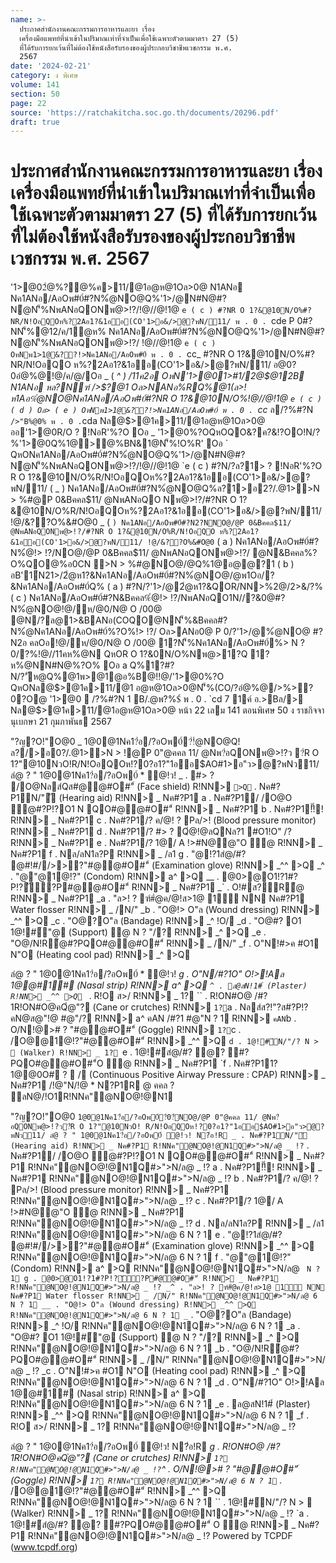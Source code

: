 ```yaml
---
name: >-
  ประกาศสำนักงานคณะกรรมการอาหารและยา เรื่อง
  เครื่องมือแพทย์ที่นำเข้าในปริมาณเท่าที่จำเป็นเพื่อใช้เฉพาะตัวตามมาตรา 27 (5)
  ที่ได้รับการยกเว้นที่ไม่ต้องใช้หนังสือรับรองของผู้ประกอบวิชาชีพเวชกรรม พ.ศ.
  2567
date: '2024-02-21'
category: ง พิเศษ
volume: 141
section: 50
page: 22
source: 'https://ratchakitcha.soc.go.th/documents/20296.pdf'
draft: true
---
```


# ประกาศสำนักงานคณะกรรมการอาหารและยา เรื่อง เครื่องมือแพทย์ที่นำเข้าในปริมาณเท่าที่จำเป็นเพื่อใช้เฉพาะตัวตามมาตรา 27 (5) ที่ได้รับการยกเว้นที่ไม่ต้องใช้หนังสือรับรองของผู้ประกอบวิชาชีพเวชกรรม พ.ศ. 2567

'1>@02ํ@%?@%ค>11/@1อ@ห@1Oล>0@ N1ANอ Nค1ANอ/AอOพ#0์#?N%ํ@NO@Q%'1>/@N#N@#?Nํ@N'็%NพANอQONพ@>!?/!@//@!1@ `e ( c ) #?NR O 1?&@10N/O%#?NR/N!OอQOห%?2Aอ1?&1ออ(CO'1>อ&/>@?พN/11/ พ . 0 . `cde P 0#?NN'็%@12/ค/1ํ@ห% Nค1ANอ/AอOพ#0์#?N%ํ@NO@Q%'1>/@N#N@#?Nํ@N'็%NพANอQONพ@>!?/ !@//@!1@ `e ( c ) OหNพ1>1@&??!>Nค1ANอ/AอOพ#0์ พ . 0 . `cc_ #?NR O 1?&@10N/O%#?NR/N!OอQO ห%?2Aอ1?&1ออ(CO'1>อ&/>@?พN/11/ อ@0?0อํ@%@!@/ค/@/Oอ _ ( _^ ) /11ค2อ OหN'1>@01>#1/2@$@12B N1ANอ หล?Nฑ์ />$?@1 Oล>NANอ%RQ%@1(ล>! ห1Aอ%ํ@NO@Nค1ANอ/AอOพ#0์#?NR O 1?&@10N/O%!@//@!1@ `e ( c ) ( d ) Oล> ( e ) OหNพ1>1@&??!>Nค1ANอ/AอOพ#0์ พ . 0 . `cc_ ล/?%#?N ` />"B%@0% พ . 0 . `cda Nล@$>@1ค>11/@1อ@ห@1Oล>0@ ออ'1>@0R/O ? !NอR'%?O Oอ _ '1>@0%?OQหOQO&?ค?&!?OO!N/?%'1>@0Q%1@>@%BN&1@N'็%!O%R' Oอ ` QหONค1ANอ/AอOพ#0์#?N%ํ@NO@Q%'1>/@N#N@#?Nํ@N'็%NพANอQONพ@>!?/!@//@!1@ `e ( c ) #?N/?ล?1> ? !NอR'%?O R O 1?&@10N/O%R/N!OอQOห%?2Aอ1?&1ออ(CO'1>อ&/>@?พN/11/ ( _ ) Nค1ANอ/AอOพ#0์#?N%ํ@NO@Q%ล?1>อ2?/.@1>>N > %#@P 0&Bคคล$11/ @NพANอQO Nพ@>!?/#?NR O 1?&@10N/O%R/N!OอQOห%?2Aอ1?&1ออ(CO'1>อ&/>@?พN/11/ !@/&??O%&#O@0 _ ( ` ) Nค1ANอ/AอOพ#0์#?N2?NNO@/@P 0&Bคคล$11/ @NพANอQONพ@>!?/#?NR O 1?&@10N/O%R/N!OอQO ห%?2Aอ1?&1ออ(CO'1>อ&/>@?พN/11/ !@/&??O%&#O@0 ` ( a ) Nค1ANอ/AอOพ#0์#?N%ํ@!> !?/NO@/@P 0&Bคคล$11/ @NพANอQONพ@>!?/ @N&Bคคล%?O%QO@%อ0CN >N > %#@NO@/@Q%1@อ@@?1 ( b ) อB'1์N21>/2ํ@ห1?&Nค1ANอ/AอOพ#0์#?N%ํ@NO@/@พ1Oอ/?&Nค1ANอ/AอOพ#0์Q% ( a ) #?N/?'1>/@2ํ@ห1?&QOR/NN>%2@/2>&/?% ( c ) Nค1ANอ/AอOพ#0์#?N&Bคคล%ํ@!> !?/NพANอQO1N//?&0@#?N%ํ@NO@!@/ห/@0/N@ O /00@ @N/?ล@1>&BANอ(COQO@NN'็%&Bคคล#?N%ํ@Nค1ANอ/AอOพ#0์%?O%!> !?/ Oล>ANอ0@ P 0/?'1>/@%ํ@NO@ #?N2อ คลOอ!@/ห/@0/N@ O /00@ 1?N'็%Nค1ANอ/AอOพ#0์%> N ? 0/?%!@//11คห%@N QหOR O 1?&0N/O%Nพ@>1?Q 1?ห%@NN#N@%?O% Oอ a Q%1?#?N/?'ัห@Q%@1พ>@1@อ%B@!!@/'1>@0%?O QหONล@$>@1ค>11/@1 อ@ห@1Oล>0@N'็%(CO/?อํ@%@/>%>?0?O@ '1>@0  /?%#?N 1 B/.@พ?%$์ พ . 0 . `cd 7 1ค์ อ.>Bล/> Nล@$>@1ค>11/@1อ@ห@1Oล>0@ หน้า 22 เลม 141 ตอนพิเศษ 50 ง ราชกิจจานุเบกษา 21 กุมภาพันธ 2567

"?ญ?O!"O@0 _ 1@0@1Nค1?่อ/?อOพ0์?่!ํ@NO@Q!ล?/>อ0?/.@1>>N > !@P 0"@คคล 11/ @Nพ?่อQONพ@>!?ว ?่R O 1?"@10NวO!R/N!OอQOห!?0?อ1?"1ออ$AO#1>อ"ว>@?พNว11/ ลํ@ ? " 1@0@1Nค1?่อ/?อOพ0์ * ํ@!ว! _ . #> ? /O@Nลส์Qส#@@#O#"์ (Face shield) R!NN> ` >Q ` . Nค#?P1N/"ั (Hearing aid) R!NN> _ Nค#?P1 a . Nค#?P1/ /O@O @#?P!?O1 N QO#@@#O#"์ R!NN> _ Nค#?P1 b . Nค#?P1!ั๊!! R!NN> _ Nค#?P1 c . Nค#?P1/? ค/@! ? Pล/>! (Blood pressure monitor) R!NN> _ Nค#?P1 d . Nค#?P1/? #> ? Qํ@!@ลQNล?1 #O1!O" /? R!NN> _ Nค#?P1 e . Nค#?P1/? 1@/ A !>#N@@"O @ R!NN> _ Nค#?P1 f . Nล/ลN1ล?P R!NN> _ /ล1 g . "@!?1สํ@/#? @#!#//>>?"#@@#O#"์ (Examination glove) R!NN> _^^ >Q _^ . "@"@1@!?" (Condom) R!NN> a^ >Q __ . @0>@O1!?1#?P!?ั์?P#@@#O#"์ R!NN> _ Nค#?P1 _` . O!#ส?ัR้@ R!NN> _ Nค#?P1 _a . "ล>! ? ฑ์#ํ@ค/@!ส>1@ 1ั NN Nค#?P1 Water flosser R!NN> _ /N/" _b . "O@!> O"ล (Wound dressing) R!NN> _^^ >Q _c . "O@?O"ล (Bandage) R!NN> _^ !O/ _d . "O@#? O1 1@!#์"@ (Support) @ N ? "/? R!NN> _^ >Q _e . "O@/N!R้@#?PQO#@@#O#"์ R!NN> _ /N/" _f . O"N!#>ค #O1 N"O (Heating cool pad) R!NN> _^ >Q

ลํ@ ? " 1@0@1Nค1?่อ/?อOพ0์ * ํ@!ว! _g . O"N/#?1O" O!>!Aล 1@@#1# (Nasal strip) R!NN> a^ >Q `^ . ล@สN!1#์ (Plaster) R!NN> _^^ >Q `_ . R!O ส>/ R!NN> _ 1? `` . R!ON#O@ /#?1R!ON#O@คQํ@"? (Cane or crutches) R!NN> ` 1? `a . Nลส์ส?!"?ส#?P!?คN@ส@"!@ #@"/? R!NN> a^ คAN /#?1 #@"N ? 1 R!NN> ` คAN `b . O/N!@># ? "#@@#O#"์ (Goggle) R!NN> ` 1? `c . /O@@1@!?"#@@#O#"์ R!NN> _^^ >Q `d . 1@!#์N/"/? N >  (Walker) R!NN> _ 1? `e . 1@!#์สํ@/#? ํ@? #?PQO#@@#O#"์O @ R!NN> _ Nค#?P1 `f . Nค#?P11? 1@@0O# ?  / (Continuous Positive Airway Pressure : CPAP) R!NN> _ Nค#?P1 /!@"N/!@ * N?P1R @ คคล ? ลN@/!O1R!NNค"ํ@NO@!@N1

"?ญ?O!"O@0 ` 1@0@1Nค1?่อ/?อOพ0์?่0?่NO@/@P 0"@คคล 11/ @Nพ?่อQONพ@>!?ว?่R O 1?"@10NวO! R/N!OอQOห!?0?อ1?"1ออ$AO#1>อ"ว>@?พNว11/ ลํ@ ? " 1@0@1Nค1?่อ/?อOพ0์ ํ@!ว! N?่อ!R _ . Nค#?P1N/"ั (Hearing aid) R!NN> _ Nค#?P1 R!NNค"ํ@NO@!@N1Q#>">N/ล@ _ !? ` . Nค#?P1/ /O@O @#?P!?O1 N QO#@@#O#"์ R!NN> _ Nค#?P1 R!NNค"ํ@NO@!@N1Q#>">N/ล@ _ !? a . Nค#?P1!ั๊!! R!NN> _ Nค#?P1 R!NNค"ํ@NO@!@N1Q#>">N/ล@ _ !? b . Nค#?P1/? ค/@! ? Pล/>! (Blood pressure monitor) R!NN> _ Nค#?P1 R!NNค"ํ@NO@!@N1Q#>">N/ล@ _ !? c . Nค#?P1/? 1@/ A !>#N@@"O @ R!NN> _ Nค#?P1 R!NNค"ํ@NO@!@N1Q#>">N/ล@ _ !? d . Nล/ลN1ล?P R!NN> _ /ล1 R!NNค"ํ@NO@!@N1Q#>">N/ล@ 6 N ? 1 e . "@!?1สํ@/#? @#!#//>>?"#@@#O#"์ (Examination glove) R!NN> _^^ >Q R!NNค"ํ@NO@!@N1Q#>">N/ล@ 6 N ? 1 f . "@"@1@!?" (Condom) R!NN> a^ >Q R!NNค"ํ@NO@!@N1Q#>">N/ล@ ` N ? 1 g . @0>@O1!?1#?P!?ั์?P#@@#O#"์ R!NN> _ Nค#?P1 R!NNค"ํ@NO@!@N1Q#>">N/ล@ _ !? _^ . "ล>! ? ฑ์#ํ@ค/@!ส>1@ 1ั NN Nค#?P1 Water flosser R!NN> _ /N/" R!NNค"ํ@NO@!@N1Q#>">N/ล@ 6 N ? 1 __ . "O@!> O"ล (Wound dressing) R!NN> _^^ >Q R!NNค"ํ@NO@!@N1Q#>">N/ล@ 6 N ? 1 _` . "O@?O"ล (Bandage) R!NN> _^ !O/ R!NNค"ํ@NO@!@N1Q#>">N/ล@ 6 N ? 1 _a . "O@#? O1 1@!#์"@ (Support) @ N ? "/? R!NN> _^ >Q R!NNค"ํ@NO@!@N1Q#>">N/ล@ 6 N ? 1 _b . "O@/N!R้@#?PQO#@@#O#"์ R!NN> _ /N/" R!NNค"ํ@NO@!@N1Q#>">N/ล@ _ !? _c . O"N!#>ค #O1 N"O (Heating cool pad) R!NN> _^ >Q R!NNค"ํ@NO@!@N1Q#>">N/ล@ 6 N ? 1 _d . O"N/#?1O" O!>!Aล 1@@#1# (Nasal strip) R!NN> a^ >Q R!NNค"ํ@NO@!@N1Q#>">N/ล@ 6 N ? 1 _e . ล@สN!1#์ (Plaster) R!NN> _^^ >Q R!NNค"ํ@NO@!@N1Q#>">N/ล@ 6 N ? 1 _f . R!O ส>/ R!NN> _ 1? R!NNค"ํ@NO@!@N1Q#>">N/ล@ _ !?

ลํ@ ? " 1@0@1Nค1?่อ/?อOพ0์ ํ@!ว! N?่อ!R _g . R!ON#O@ /#?1R!ON#O@คQํ@"? (Cane or crutches) R!NN> ` 1? R!NNค"ํ@NO@!@N1Q#>">N/ล@ _ !? `^ . O/N!@># ? "#@@#O#"์ (Goggle) R!NN> ` 1? R!NNค"ํ@NO@!@N1Q#>">N/ล@ 6 N ? 1 `_ . /O@@1@!?"#@@#O#"์ R!NN> _^^ >Q R!NNค"ํ@NO@!@N1Q#>">N/ล@ 6 N ? 1 `` . 1@!#์N/"/? N >  (Walker) R!NN> _ 1? R!NNค"ํ@NO@!@N1Q#>">N/ล@ _ !? `a . 1@!#์สํ@/#? ํ@? #?PQO#@@#O#"์ O @ R!NN> _ Nค#?P1 R!NNค"ํ@NO@!@N1Q#>">N/ล@ _ !? Powered by TCPDF (www.tcpdf.org)
